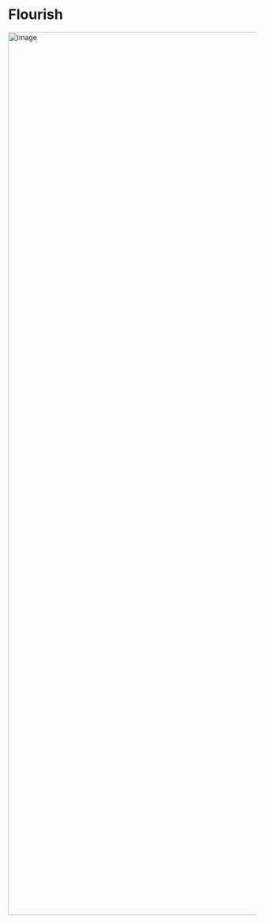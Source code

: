 # Flourish

<img width="1791" alt="image" src="https://user-images.githubusercontent.com/46689185/138002990-fc49fe92-b76e-4b4e-8fde-23d743d2df34.png">
